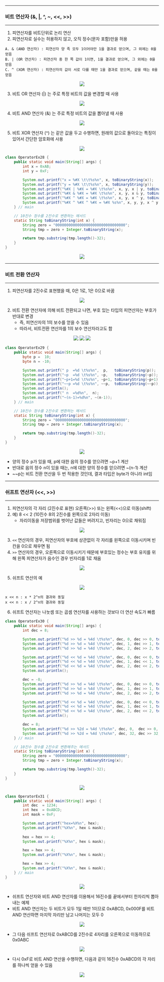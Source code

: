 -----
### 비트 연산자 (&, |, ^, ~, <<, >>)
-----
1. 피연산자를 비트단위로 논리 연산
2. 피연산자로 실수는 허용하지 않고, 오직 정수(문자 포함)만을 허용
```
A. & (AND 연산자) : 피연산자 양 족 모두 1이어야만 1을 결과로 얻으며, 그 외에는 0을 얻음
B. | (OR 연산자) : 피연산자 중 한 쪽 값이 1이면, 1을 결과로 얻으며, 그 외에는 0을 얻음
C. ^ (XOR 연산자) : 피연산자의 값이 서로 다를 때만 1을 결과로 얻으며, 같을 때는 0을 얻음
```
<div align="center">
<img src="https://github.com/sooyounghan/HTTP/assets/34672301/6bc135a2-0971-45d5-99a0-346948b87fe1">
</div>

3. 비트 OR 연산자 (|) 는 주로 특정 비트의 값을 변경할 때 사용
<div align="center">
<img src="https://github.com/sooyounghan/HTTP/assets/34672301/79d30d7f-b96c-4ce0-8878-bb3d6687d222">
</div>

4. 비트 AND 연산자 (&) 는 주로 특정 비트의 값을 뽑아낼 때 사용
<div align="center">
<img src="https://github.com/sooyounghan/HTTP/assets/34672301/51db3af9-5d4a-4ad2-a704-cfec502081cd">
</div>

5. 비트 XOR 연산자 (^) 는 같은 값을 두고 수행하면, 원래의 값으로 돌아오는 특징이 있어서 간단한 암호화에 사용
<div align="center">
<img src="https://github.com/sooyounghan/HTTP/assets/34672301/85450820-764c-4668-8344-dab0e07cd70b">
</div>

```java
class OperatorEx28 {
	public static void main(String[] args) { 
		int x = 0xAB;
		int y = 0xF;

		System.out.printf("x = %#X \t\t%s%n", x, toBinaryString(x));
		System.out.printf("y = %#X \t\t%s%n", x, toBinaryString(y));
		System.out.printf("%#X | %#X = %#X \t%s%n", x, y, x | y, toBinaryString(x | y));
		System.out.printf("%#X & %#X = %#X \t%s%n", x, y, x & y, toBinaryString(x & y));
		System.out.printf("%#X ^ %#X = %#X \t%s%n", x, y, x ^ y, toBinaryString(x ^ y));
		System.out.printf("%#X ^ %#X ^ %#X = %#X %s%n", x, y, y, x ^ y ^ y, toBinaryString(x ^ y ^ y));
	} // main

	// 10진수 정수를 2진수로 변환하는 메서드
	static String toBinaryString(int x) {
		String zero = "00000000000000000000000000000000";
		String tmp = zero + Integer.toBinaryString(x);

		return tmp.substring(tmp.length()-32);
	}
}
```
<div align="center">
<img src="https://github.com/sooyounghan/HTTP/assets/34672301/55516da1-9d5a-4ca9-a998-4ce69c1505bb">
</div>

-----
### 비트 전환 연산자
-----
1. 피연산자를 2진수로 표현했을 때, 0은 1로, 1은 0으로 바꿈
<div align="center">
<img src="https://github.com/sooyounghan/HTTP/assets/34672301/f05c45e9-b740-4cd6-8fa5-23c8de2e81e9">
</div>

2. 비트 전환 연산자에 의해 비트 전환되고 나면, 부호 있는 타입의 피연산자는 부호가 반대로 변경
   - 즉, 피연산자의 1의 보수를 얻을 수 있음
   - 따라서, 비트전환 연산자를 1의 보수 연산자라고도 함
<div align="center">
<img src="https://github.com/sooyounghan/HTTP/assets/34672301/56b74f95-a1f1-4b91-9ce5-f6f956b29ecd">
<img src="https://github.com/sooyounghan/HTTP/assets/34672301/38cd5f1e-2760-4d26-8a94-47494f059894">
<img src="https://github.com/sooyounghan/HTTP/assets/34672301/cd244743-1595-4772-90b8-968e558f76f5">
</div>

```java
class OperatorEx29 {
	public static void main(String[] args) {
		byte p =  10;
		byte n = -10;

		System.out.printf(" p  =%d \t%s%n",  p,   toBinaryString(p));
		System.out.printf("~p  =%d \t%s%n", ~p,   toBinaryString(~p));
		System.out.printf("~p+1=%d \t%s%n", ~p+1, toBinaryString(~p+1));
		System.out.printf("~~p =%d \t%s%n", ~~p,  toBinaryString(~~p));
		System.out.println();
		System.out.printf(" n  =%d%n",  n);	
		System.out.printf("~(n-1)=%d%n", ~(n-1));
	} // main

	// 10진수 정수를 2진수로 변환하는 메서드
	static String toBinaryString(int x) {
		String zero = "00000000000000000000000000000000";
		String tmp = zero + Integer.toBinaryString(x);

		return tmp.substring(tmp.length()-32);
	}
}
```
<div align="center">
<img src="https://github.com/sooyounghan/HTTP/assets/34672301/5c68019f-6062-4a72-bf20-f9f2e82628ce">
</div>

  - 양의 정수 p가 있을 때, p에 대한 음의 정수를 얻으려면 ~p+1 계산
  - 반대로 음의 정수 n이 있을 때는, n에 대한 양의 정수를 얻으려면 ~(n-1) 계산
  - ~~p는 비트 전환 연산을 두 번 적용한 것인데, 결과 타입은 byte가 아니라 int임

-----
### 쉬프트 연산자 (<<, >>)
-----
1. 피연산자의 각 자리 (2진수로 표현) 오른쪽(>>) 또는 왼쪽(<<)으로 이동(shift)
2. 예) 8 << 2 (10진수 8의 2진수를 왼쪽으로 2자리 이동)
   - 자리이동을 저장범위를 벗어난 값들은 버려지고, 빈자리는 0으로 채워짐
<div align="center">
<img src="https://github.com/sooyounghan/HTTP/assets/34672301/fa5c9ee3-3a5d-49ea-bf43-215b08430dfe">
</div>

3. ```<<``` 연산자의 경우, 피연산자의 부호에 상관없이 각 자리를 왼쪽으로 이동시키며 빈칸을 0으로 채우면 됨
4. ```>>``` 연산자의 경우, 오른쪽으로 이동시키기 때문에 부호있는 정수는 부호 유지를 위해 왼쪽 피연산자가 음수인 경우 빈자리를 1로 채움
<div align="center">
<img src="https://github.com/sooyounghan/HTTP/assets/34672301/d03c072b-d08d-44e6-b391-09ff9d8bdafb">
</div>   

5. 쉬프트 연산의 예
<div align="center">
<img src="https://github.com/sooyounghan/HTTP/assets/34672301/dc3cc47f-5728-4452-9de5-9abdc02a7d31">
</div>   

```
x << n : x * 2^n의 결과와 동일
x << n : x / 2^n의 결과와 동일
```

6. 쉬프트 연산자는 나눗셈 또는 곱셈 연산자를 사용하는 것보다 더 연산 속도가 빠름

```java
class OperatorEx30 {
	public static void main(String[] args) {
		int dec = 8;

		System.out.printf("%d >> %d = %4d \t%s%n", dec, 0, dec >> 0, toBinaryString(dec >> 0));
		System.out.printf("%d >> %d = %4d \t%s%n", dec, 1, dec >> 1, toBinaryString(dec >> 1));
		System.out.printf("%d >> %d = %4d \t%s%n", dec, 2, dec >> 2, toBinaryString(dec >> 2));

		System.out.printf("%d << %d = %4d \t%s%n", dec, 0, dec << 0, toBinaryString(dec << 0));
		System.out.printf("%d << %d = %4d \t%s%n", dec, 1, dec << 1, toBinaryString(dec << 1));
		System.out.printf("%d << %d = %4d \t%s%n", dec, 2, dec << 2, toBinaryString(dec << 2));
		System.out.println();

		dec = -8;
		System.out.printf("%d >> %d = %4d \t%s%n", dec, 0, dec >> 0, toBinaryString(dec >> 0));
		System.out.printf("%d >> %d = %4d \t%s%n", dec, 1, dec >> 1, toBinaryString(dec >> 1));
		System.out.printf("%d >> %d = %4d \t%s%n", dec, 2, dec >> 2, toBinaryString(dec >> 2));

		System.out.printf("%d << %d = %4d \t%s%n", dec, 0, dec << 0, toBinaryString(dec << 0));
		System.out.printf("%d << %d = %4d \t%s%n", dec, 1, dec << 1, toBinaryString(dec << 1));
		System.out.printf("%d << %d = %4d \t%s%n", dec, 2, dec << 2, toBinaryString(dec << 2));
		System.out.println();

		dec = 8;
		System.out.printf("%d >> %2d = %4d \t%s%n", dec, 0,  dec >> 0,  toBinaryString(dec << 2));
		System.out.printf("%d >> %2d = %4d \t%s%n", dec, 32, dec >> 32, toBinaryString(dec << 2));
	} // main

	// 10진수 정수를 2진수로 변환해주는 메서드
	static String toBinaryString(int x) {
		String zero = "00000000000000000000000000000000";
		String tmp = zero + Integer.toBinaryString(x);

		return tmp.substring(tmp.length()-32);
	}
}
```
<div align="center">
<img src="https://github.com/sooyounghan/HTTP/assets/34672301/d9330419-398c-4ff8-83ff-4b72700f39ba">
</div>

```java
class OperatorEx31 {
	public static void main(String[] args) {
		int dec  = 1234; 
		int hex  = 0xABCD;
		int mask = 0xF;

		System.out.printf("hex=%X%n", hex);
		System.out.printf("%X%n", hex & mask);
		
		hex = hex >> 4;
		System.out.printf("%X%n", hex & mask);

		hex = hex >> 4;
		System.out.printf("%X%n", hex & mask);

		hex = hex >> 4;
		System.out.printf("%X%n", hex & mask);
	} // main
}
```
<div align="center">
<img src="https://github.com/sooyounghan/HTTP/assets/34672301/f6709c6d-8110-4769-8a16-b6c6380cbc9a">
</div>

  - 쉬프트 연산자와 비트 AND 연산자를 이용해서 16진수를 끝에서부터 한자리씩 뽑아내는 예제
  - 비트 AND 연산자는 두 비트가 모두 1일 때만 1이므로 0xABCD, 0x000F를 비트 AND 연산하면 마지막 자리만 남고 나머지는 모두 0
<div align="center">
<img src="https://github.com/sooyounghan/HTTP/assets/34672301/608e0453-519d-4e80-852f-abbe9198b05c">
</div>

  - 그 다음 쉬프트 연산자로 0xABCD를 2진수로 4자리를 오른쪽으로 이동하므로 0x0ABC
<div align="center">
<img src="https://github.com/sooyounghan/HTTP/assets/34672301/b8035d3e-a9a3-4021-b043-63988d102e58">
</div>

  - 다시 0xF로 비트 AND 연산을 수행하면, 다음과 같이 16진수 0xABCD의 각 자리를 하나씩 얻을 수 있음
<div align="center">
<img src="https://github.com/sooyounghan/HTTP/assets/34672301/3283aeec-175a-47c2-bca8-5bc3f15cfdb1">
</div>




